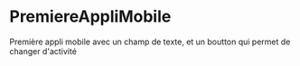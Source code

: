 # PremiereAppliMobile
Première appli mobile avec un champ de texte, et un boutton qui permet de changer d'activité
